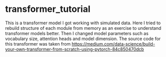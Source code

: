# transformer_tutorial
This is a transformer model I got working with simulated data. Here I tried to rebuild structure of each module from memory as an exercise to understand transformer models better. Then I changed model parameters such as vocabulary size, attention heads and model dimension. The source code for this transformer was taken from https://medium.com/data-science/build-your-own-transformer-from-scratch-using-pytorch-84c850470dcb 
